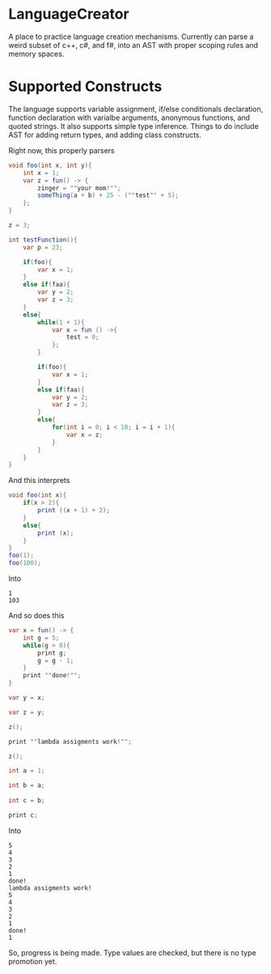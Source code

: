LanguageCreator
===============

A place to practice language creation mechanisms. Currently can parse a weird subset of c++, c#, and f#, into an AST with proper scoping rules and memory spaces.

Supported Constructs
===

The language supports variable assignment, if/else conditionals declaration, function declaration with varialbe arguments, anonymous functions, and quoted strings.  It also supports simple type inference. Things to do include AST for adding return types, and adding class constructs.

Right now, this properly parsers

```csharp
void foo(int x, int y){ 
    int x = 1; 
    var z = fun() -> { 
        zinger = ""your mom!"";
        someThing(a + b) + 25 - (""test"" + 5);
    };
}

z = 3;

int testFunction(){
    var p = 23;

    if(foo){
        var x = 1;
    }
    else if(faa){
        var y = 2;
        var z = 3;
    }
    else{
        while(1 + 1){
            var x = fun () ->{
                test = 0;
            };
        }

        if(foo){
            var x = 1;
        }
        else if(faa){
            var y = 2;
            var z = 3;
        }
        else{
            for(int i = 0; i < 10; i = i + 1){
                var x = z;
            }
        }
    }
}
```      

And this interprets

```csharp
void foo(int x){
    if(x > 2){
        print ((x + 1) + 2);
    }
    else{
        print (x);
    }
}
foo(1);
foo(100);
```

Into 

```
1
103
```

And so does this
                
```csharp
var x = fun() -> {
    int g = 5;
    while(g > 0){
        print g;
        g = g - 1;
    }
    print ""done!"";
}

var y = x;

var z = y;

z();

print ""lambda assigments work!"";

z();

int a = 1;

int b = a;
                    
int c = b;

print c;
```

Into 

```
5
4
3
2
1
done!
lambda assigments work!
5
4
3
2
1
done!
1
```

So, progress is being made.  Type values are checked, but there is no type promotion yet.  